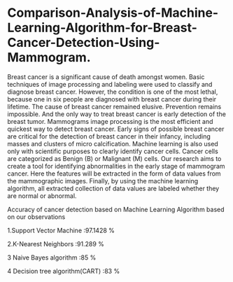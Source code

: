 # Comparison-Analysis-of-Machine-Learning-Algorithm-for-Breast-Cancer-Detection-Using-Mammogram.


Breast cancer is a significant cause of death amongst women. Basic techniques of
image processing and labeling were used to classify and diagnose breast cancer.
However, the condition is one of the most lethal, because one in six people are
diagnosed with breast cancer during their lifetime. The cause of breast cancer
remained elusive. Prevention remains impossible. And the only way to treat
breast cancer is early detection of the breast tumor. Mammograms image
processing is the most efficient and quickest way to detect breast cancer. Early
signs of possible breast cancer are critical for the detection of breast cancer in
their infancy, including masses and clusters of micro calcification. Machine
learning is also used only with scientific purposes to clearly identify cancer cells.
Cancer cells are categorized as Benign (B) or Malignant (M) cells. Our research
aims to create a tool for identifying abnormalities in the early stage of
mammogram cancer. Here the features will be extracted in the form of data
values from the mammographic images. Finally, by using the machine learning
algorithm, all extracted collection of data values are labeled whether they are
normal or abnormal.


Accuracy of cancer detection based on Machine Learning Algorithm based on our observations

1.Support Vector Machine :97.1428 %

2.K-Nearest Neighbors :91.289 %

3 Naive Bayes algorithm :85 %

4 Decision tree algorithm(CART) :83 %
